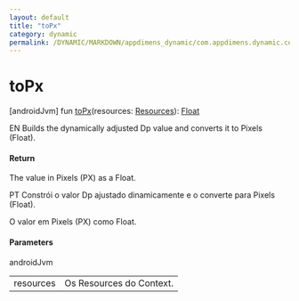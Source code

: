 ```yaml
---
layout: default
title: "toPx"
category: dynamic
permalink: /DYNAMIC/MARKDOWN/appdimens_dynamic/com.appdimens.dynamic.code/-app-dimens-dynamic/to-px.html
---
```


# toPx

[androidJvm]
fun [toPx](to-px.md)(resources: [Resources](https://developer.android.com/reference/kotlin/android/content/res/Resources.html)): [Float](https://kotlinlang.org/api/core/kotlin-stdlib/kotlin/-float/index.html)

EN Builds the dynamically adjusted Dp value and converts it to Pixels (Float).

#### Return

The value in Pixels (PX) as a Float.

PT Constrói o valor Dp ajustado dinamicamente e o converte para Pixels (Float).

O valor em Pixels (PX) como Float.

#### Parameters

androidJvm

| | |
|---|---|
| resources | Os Resources do Context. |